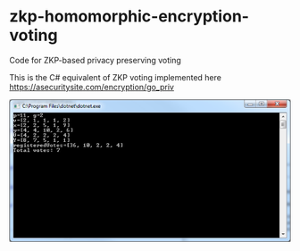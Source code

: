 # zkp-homomorphic-encryption-voting
Code for ZKP-based privacy preserving voting 

This is the C# equivalent of ZKP voting implemented here https://asecuritysite.com/encryption/go_priv 

![alt text](https://github.com/blockpass-identity-lab/zkp-homomorphic-encryption-voting/blob/master/ZKP-Voting.png)
